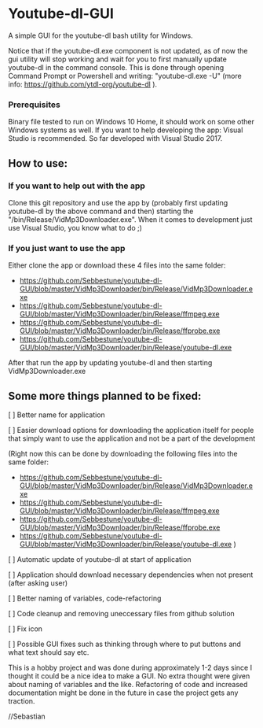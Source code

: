 # Youtube-dl-GUI
A simple GUI for the youtube-dl bash utility for Windows.

Notice that if the youtube-dl.exe component is not updated, as of now the gui utility will stop working and wait for you to first manually update youtube-dl in the command console. This is done through opening Command Prompt or Powershell and writing: "youtube-dl.exe -U" (more info: https://github.com/ytdl-org/youtube-dl ).

### Prerequisites
Binary file tested to run on Windows 10 Home, it should work on some other Windows systems as well.
If you want to help developing the app: Visual Studio is recommended. So far developed with Visual Studio 2017.
## How to use:
### If you want to help out with the app
Clone this git repository and use the app by (probably first updating youtube-dl by the above command and then) starting the "/bin/Release/VidMp3Downloader.exe". When it comes to development just use Visual Studio, you know what to do ;)
### If you just want to use the app
Either clone the app or download these 4 files into the same folder:
  - https://github.com/Sebbestune/youtube-dl-GUI/blob/master/VidMp3Downloader/bin/Release/VidMp3Downloader.exe
  - https://github.com/Sebbestune/youtube-dl-GUI/blob/master/VidMp3Downloader/bin/Release/ffmpeg.exe
  - https://github.com/Sebbestune/youtube-dl-GUI/blob/master/VidMp3Downloader/bin/Release/ffprobe.exe
  - https://github.com/Sebbestune/youtube-dl-GUI/blob/master/VidMp3Downloader/bin/Release/youtube-dl.exe

After that run the app by updating youtube-dl and then starting VidMp3Downloader.exe 

## Some more things planned to be fixed:
[ ] Better name for application

[ ] Easier download options for downloading the application itself for people that simply want to use the application and not be a part of the development 

(Right now this can be done by downloading the following files into the same folder: 
  - https://github.com/Sebbestune/youtube-dl-GUI/blob/master/VidMp3Downloader/bin/Release/VidMp3Downloader.exe
  - https://github.com/Sebbestune/youtube-dl-GUI/blob/master/VidMp3Downloader/bin/Release/ffmpeg.exe
  - https://github.com/Sebbestune/youtube-dl-GUI/blob/master/VidMp3Downloader/bin/Release/ffprobe.exe
  - https://github.com/Sebbestune/youtube-dl-GUI/blob/master/VidMp3Downloader/bin/Release/youtube-dl.exe
)

[ ] Automatic update of youtube-dl at start of application

[ ] Application should download necessary dependencies when not present (after asking user)

[ ] Better naming of variables, code-refactoring

[ ] Code cleanup and removing uneccessary files from github solution

[ ] Fix icon

[ ] Possible GUI fixes such as thinking through where to put buttons and what text should say etc.


This is a hobby project and was done during approximately 1-2 days since I thought it could be a nice idea to make a GUI. No extra thought were given about naming of variables and the like. Refactoring of code and increased documentation might be done in the future in case the project gets any traction.

//Sebastian

